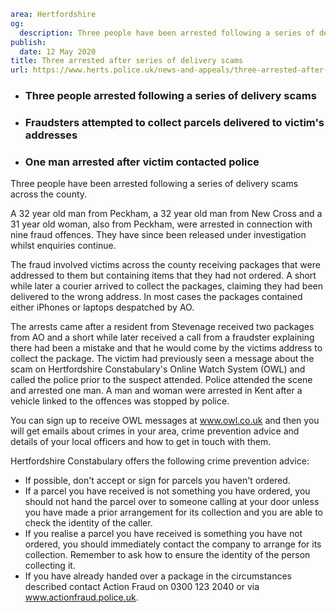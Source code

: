 ```yaml
area: Hertfordshire
og:
  description: Three people have been arrested following a series of delivery scams across the county.
publish:
  date: 12 May 2020
title: Three arrested after series of delivery scams
url: https://www.herts.police.uk/news-and-appeals/three-arrested-after-series-of-delivery-scams-102
```

* ### Three people arrested following a series of delivery scams

 * ### Fraudsters attempted to collect parcels delivered to victim's addresses

 * ### One man arrested after victim contacted police

Three people have been arrested following a series of delivery scams across the county.

A 32 year old man from Peckham, a 32 year old man from New Cross and a 31 year old woman, also from Peckham, were arrested in connection with nine fraud offences. They have since been released under investigation whilst enquiries continue.

The fraud involved victims across the county receiving packages that were addressed to them but containing items that they had not ordered. A short while later a courier arrived to collect the packages, claiming they had been delivered to the wrong address. In most cases the packages contained either iPhones or laptops despatched by AO.

The arrests came after a resident from Stevenage received two packages from AO and a short while later received a call from a fraudster explaining there had been a mistake and that he would come by the victims address to collect the package. The victim had previously seen a message about the scam on Hertfordshire Constabulary's Online Watch System (OWL) and called the police prior to the suspect attended. Police attended the scene and arrested one man. A man and woman were arrested in Kent after a vehicle linked to the offences was stopped by police.

You can sign up to receive OWL messages at www.owl.co.uk and then you will get emails about crimes in your area, crime prevention advice and details of your local officers and how to get in touch with them.

Hertfordshire Constabulary offers the following crime prevention advice:

 * If possible, don't accept or sign for parcels you haven't ordered.
 * If a parcel you have received is not something you have ordered, you should not hand the parcel over to someone calling at your door unless you have made a prior arrangement for its collection and you are able to check the identity of the caller.
 * If you realise a parcel you have received is something you have not ordered, you should immediately contact the company to arrange for its collection. Remember to ask how to ensure the identity of the person collecting it.
 * If you have already handed over a package in the circumstances described contact Action Fraud on 0300 123 2040 or via www.actionfraud.police.uk.
